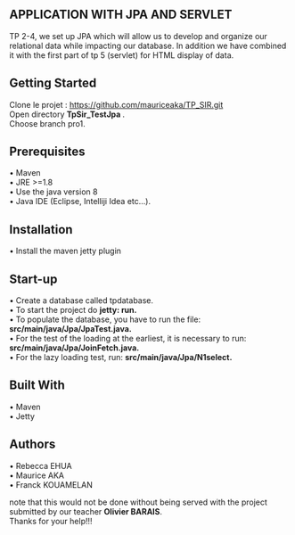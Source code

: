 ## APPLICATION WITH JPA AND SERVLET

TP 2-4, we set up JPA which will allow us to develop and organize our relational data 
while impacting our database. In addition we have combined it with the first part of tp 5 (servlet)
 for HTML display of data.
 
## Getting Started

Clone le projet : https://github.com/mauriceaka/TP_SIR.git </br>
Open directory <strong>TpSir_TestJpa </strong>. </br>
Choose branch pro1.

## Prerequisites

•	Maven </br>
•	JRE >=1.8 </br>
•	Use the java version 8 </br>
•	Java IDE (Eclipse, Intelliji Idea etc…).

## Installation

•	Install the maven jetty plugin

## Start-up

•    Create a database called tpdatabase.</br>
•    To start the project do <strong> jetty: run.</strong></br> 
•    To populate the database, you have to run the file: <strong> src/main/java/Jpa/JpaTest.java. </strong></br>
•    For the test of the loading at the earliest, it is necessary to run: <strong> src/main/java/Jpa/JoinFetch.java. </strong></br>
•    For the lazy loading test, run: <strong>src/main/java/Jpa/N1select.</strong>

## Built With

•	Maven </br>
•	Jetty

## Authors

•	Rebecca EHUA </br>
•	Maurice AKA </br>
•	Franck KOUAMELAN

note that this would not be done without being served with the project submitted by our teacher <strong>Olivier BARAIS</strong>. </br>
Thanks for your help!!!

